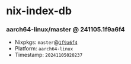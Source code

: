 # nix-index-db
### aarch64-linux/master @ 241105.1f9a6f4
- Nixpkgs: `master`@[`1f9a6f4`](https://github.com/NixOS/nixpkgs/commit/1f9a6f48855c42698aed1b0e3b59767f97f779b0)
- Platform: `aarch64-linux`
- Timestamp: `20241105020237`
